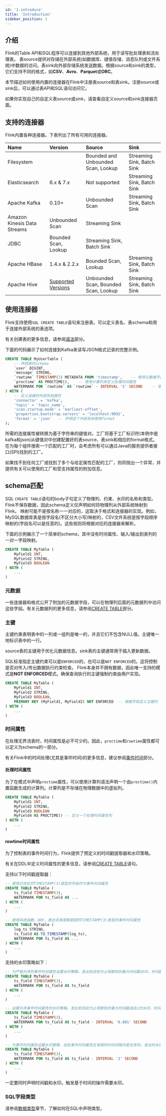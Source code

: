 ```yaml
---
id: '1-introduce'
title: 'Introduction'
sidebar_position: 1
---
```


## 介绍

Flink的Table API和SQL程序可以连接到其他外部系统，用于读写批处理表和流处理表。
表source提供对存储在外部系统(如数据库、键值存储、消息队列或文件系统)中数据的访问。表sink向外部存储系统发送数据。根据source和sink的类型，它们支持不同的格式，如**CSV**、**Avro**、**Parquet**或**ORC**。

本节描述如何使用内置的连接器在Flink中注册表source和表sink。注册source或sink后，可以通过表API和SQL语句访问它。

如果你实现自己的自定义表source或sink，请查看自定义source和sink连接器页面。

## 支持的连接器

Flink内置各种连接器。下表列出了所有可用的连接器。

| Name	                       | Version	                                                                                                                                        | Source                                 | 	Sink                       |
|:----------------------------|:------------------------------------------------------------------------------------------------------------------------------------------------|:---------------------------------------|:----------------------------|
| Filesystem	                 | 	                                                                                                                                               | Bounded and Unbounded Scan, Lookup	    | Streaming Sink, Batch Sink  |
| Elasticsearch               | 	6.x & 7.x	                                                                                                                                     | Not supported                          | 	Streaming Sink, Batch Sink |
| Apache Kafka                | 	0.10+	                                                                                                                                         | Unbounded Scan	                        | Streaming Sink, Batch Sink  |
| Amazon Kinesis Data Streams | 		Unbounded Scan                                                                                                                                | 	Streaming Sink                        |                             |
| JDBC	                       | 	Bounded Scan, Lookup	                                                                                                                          | Streaming Sink, Batch Sink             |                             |
| Apache HBase                | 	1.4.x & 2.2.x	                                                                                                                                 | Bounded Scan, Lookup	                  | Streaming Sink, Batch Sink  |
| Apache Hive	                | [Supported Versions](https://ci.apache.org/projects/flink/flink-docs-release-1.13/docs/connectors/table/hive/overview/#supported-hive-versions) | 	Unbounded Scan, Bounded Scan, Lookup	 | Streaming Sink, Batch Sink  |

## 使用连接器

Flink支持使用`SQL CREATE TABLE`语句来注册表。可以定义表名、表schema和用于连接外部系统的表选项。

有关创建表的更多信息，请参阅[语法](../syntax/4-create)部分。

下面的代码展示了如何连接到Kafka来读写JSON格式记录的完整示例。

```sql
CREATE TABLE MyUserTable (
    -- 声明表的schema
    `user` BIGINT,
    `message` STRING,
    `rowtime` TIMESTAMP(3) METADATA FROM 'timestamp',    -- 使用元数据字段来访问kafka数据的timestamp时间戳
    `proctime` AS PROCTIME(),    -- 使用计算列来定义处理时间属性
    WATERMARK FOR `rowtime` AS `rowtime` - INTERVAL '5' SECOND    -- 使用WATERMARK语句定义rowtime属性
) WITH (
    -- 定义连接的外部系统属性
    'connector' = 'kafka',
    'topic' = 'topic_name',
    'scan.startup.mode' = 'earliest-offset',
    'properties.bootstrap.servers' = 'localhost:9092',
    'format' = 'json'   -- 声明这个外部系统使用format
);
```

所需的连接属性被转换为基于字符串的键值对。工厂将基于工厂标识符(本例中是kafka和json)从键值对中创建配置好的表source、表sink和相应的format格式。
在为每个组件搜索一个匹配的工厂时，会考虑所有可以通过Java的服务提供者接口(SPI)找到的工厂。

如果找不到任何工厂或找到了多个与给定属性匹配的工厂，则将抛出一个异常，并提供有关可以使用的工厂和受支持属性的附加信息。

## schema匹配

SQL `CREATE TABLE`语句的body子句定义了物理列、约束、水印的名称和类型。Flink不保存数据，因此schema定义仅声明如何将物理列从外部系统映射到Flink。
映射可能不是按名称一一对应的，这取决于格式和连接器的实现。例如，MySQL数据库表是按字段名(不区分大小写)映射的，CSV文件系统是按字段顺序映射的(字段名可以是任意的)。这些规则将根据对应的连接器来解析。

下面的示例展示了一个简单的schema，其中没有时间属性、输入/输出到表列的一对一字段映射。

```sql
CREATE TABLE MyTable (
    MyField1 INT,
    MyField2 STRING,
    MyField3 BOOLEAN
) WITH (
    ...
)
```

### 元数据

一些连接器和格式公开了附加的元数据字段，可以在物理列后面的元数据列中访问这些字段。有关元数据列的更多信息，请参阅[CREATE TABLE](../syntax/4-create)部分。

### 主键

主键约束表明表中的一列或一组列是唯一的，并且它们不包含NULL值。主键唯一地标识表中的一行。

source表的主键用于优化元数据信息。sink表的主键通常用于插入更新数据。

SQL标准指定主键约束可以是`ENFORCED`的，也可以是`NOT ENFORCED`的。这将控制是否对传入/传出数据执行约束检查。
Flink本身并不拥有数据，因此唯一支持的模式是**NOT ENFORCED**模式。确保查询执行的主键强制约束由用户实现。

```sql
CREATE TABLE MyTable (
    MyField1 INT,
    MyField2 STRING,
    MyField3 BOOLEAN,
    PRIMARY KEY (MyField1, MyField2) NOT ENFORCED  -- 根据字段定义主键列
) WITH (
    ...
)
```

### 时间属性

在处理无界流表时，时间属性是必不可少的。因此，`proctime`和`rowtime`属性都可以定义为schema的一部分。

有关Flink中的时间处理(尤其是事件时间)的更多信息，建议参阅[事件时间](https://ci.apache.org/projects/flink/flink-docs-release-1.13/docs/dev/table/concepts/time_attributes/)部分。

#### 处理时间属性

为了在模式中声明`proctime`属性，可以使用计算列语法声明一个由`proctime()`内置函数生成的计算列。计算列是不存储在物理数据中的虚拟列。

```sql
CREATE TABLE MyTable (
    MyField1 INT,
    MyField2 STRING,
    MyField3 BOOLEAN
    MyField4 AS PROCTIME() -- 定义一个处理时间属性列
) WITH (
    ...
)
```

#### rowtime时间属性

为了控制表的事件时间行为，Flink提供了预定义的时间戳提取器和水印策略。

有关在DDL中定义时间属性的更多信息，请参阅[CREATE TABLE](../syntax/4-create)语句。

支持以下时间戳提取器：

```sql
-- 使用已存在的TIMESTAMP(3)类型的字段作为事件时间属性
CREATE TABLE MyTable (
    ts_field TIMESTAMP(3),
    WATERMARK FOR ts_field AS ...
) WITH (
    ...
)

-- 使用系统函数、UDF、表达式来提取期望的TIMESTAMP(3)类型的事件时间属性
CREATE TABLE MyTable (
    log_ts STRING,
    ts_field AS TO_TIMESTAMP(log_ts),
    WATERMARK FOR ts_field AS ...
) WITH (
    ...
)
```

支持的水印策略如下：

```sql
-- 为严格升序的事件时间属性设置水印策略。发出到目前为止观察到的最大时间戳水印。时间戳大于最大时间戳的行不属于延迟。
CREATE TABLE MyTable (
    ts_field TIMESTAMP(3),
    WATERMARK FOR ts_field AS ts_field
) WITH (
    ...
)

-- 设置升序事件时间属性的水印策略。发出到目前为止观察到的最大时间戳减去1的水印。时间戳大于或等于最大时间戳的行不属于延迟。
CREATE TABLE MyTable (
    ts_field TIMESTAMP(3),
    WATERMARK FOR ts_field AS ts_field - INTERVAL '0.001' SECOND
) WITH (
    ...
)

-- 为事件时间属性设置水印策略，这些事件时间属性在有限的时间间隔内是无序的。发出的水印是观察到的最大时间戳减去指定的延迟，例如2秒。
CREATE TABLE MyTable (
    ts_field TIMESTAMP(3),
    WATERMARK FOR ts_field AS ts_field - INTERVAL '2' SECOND
) WITH (
    ...
)
```

一定要同时声明时间戳和水印。触发基于时间的操作需要水印。

### SQL字段类型

请参阅[数据类型](../4-data-type)章节，了解如何在SQL中声明类型。